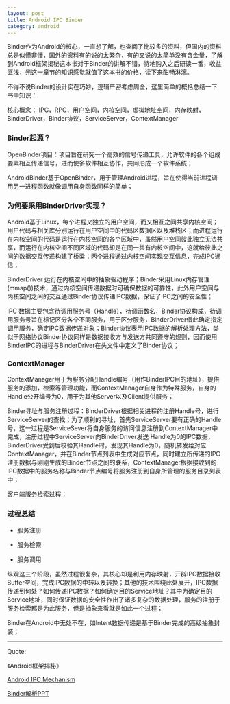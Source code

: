 ```yaml
---
layout: post
title: Android IPC Binder
category: android
---
```


Binder作为Android的核心，一直想了解，也查阅了比较多的资料，但国内的资料总是似懂非懂，国外的资料有的说的太繁杂，有的又说的太简单没有含金量，了解到Android框架揭秘这本书对于Binder的讲解不错，特地购入之后研读一番，收益匪浅，光这一章节的知识感觉就值了这本书的价格，读下来酣畅淋漓。

不得不说Binder的设计实在巧妙，逻辑严密考虑周全，这里简单的概括总结一下书中知识：

核心概念：  IPC，RPC，用户空间，内核空间，虚拟地址空间，内存映射，BinderDriver，Binder协议，ServiceServer，ContextManager


### Binder起源？

OpenBinder项目：项目旨在研究一个高效的信号传递工具，允许软件的各个组成要素相互传递信号，进而使多软件相互协作，共同形成一个软件系统；

AndroidBinder基于OpenBinder，用于管理Android进程，旨在使得当前进程调用另一进程函数就像调用自身函数同样的简单；

### 为何要采用BinderDriver实现？

Android基于Linux，每个进程又独立的用户空间，而又相互之间共享内核空间；用户代码与相关库分别运行在用户空间中的代码区数据区以及堆栈区；而进程运行在内核空间的代码是运行在内核空间的各个区域中，虽然用户空间彼此独立无法共享，而运行在内核空间不同区域的代码却是在同一共有内核空间中，这就给彼此之间的数据交互传递构建了桥梁；两个进程通过内核空间实现交互信息，完成IPC通信；

BinderDriver 运行在内核空间中的抽象驱动程序；Binder采用Linux内存管理(mmap())技术，通过内核空间传递数据时可确保数据的可靠性，此外用户空间与内核空间之间的交互通过Binder协议传递IPC数据，保证了IPC之间的安全性；


IPC 数据主要包含待调用服务号（Handle），待调函数名，Binder协议构成，待调用服务号旨在标记区分各个不同服务，用于区分服务，BinderDriver借此确定指定调用服务，确定IPC数据传递对象；Binder协议表示IPC数据的解析处理方法，类似于网络协议Binder协议同样是数据接收方与发送方共同遵守的规则，因而使用BinderIPC的进程与BinderDriver在头文件中定义了Binder协议；

### ContextManager

ContextManager用于为服务分配Handle编号（用作BinderIPC目的地址），提供服务的添加，检索等管理功能，而ContextManager自身作为特殊服务，自身的Handle公开编号为0，用于为其他Server以及Client提供服务；

Binder寻址与服务注册过程：BinderDriver根据相关进程的注册Handle号，进行ServiceServer的查找；为了顺利的寻址，首先ServiceServer要有正确的Handle号，这一过程是ServiceSever将自身服务的访问信息注册到ContextManager中完成，注册过程中ServiceServer向BinderDriver发送 Handle为0的IPC数据，BinderDriver受到后校验其Handle时，发现其Handle为0，随机转发给对应ContextManager，并在Binder节点列表中生成对应节点，同时建立所传递的IPC注册数据与刚刚生成的Binder节点之间的联系，ContextManager根据接收到的IPC数据中的服务名称与Binder节点编号将服务注册到自身所管理的服务目录列表中；

客户端服务检索过程：


### 过程总结

* 服务注册

* 服务检索

* 服务调用

纵观这三个阶段，虽然过程很复杂，其核心却是利用内存映射，开辟IPC数据接收Buffer空间，完成IPC数据的中转以及转换；其他的技术围绕此处展开，IPC数据传递到何处？如何传递IPC数据？如何确定目的Service地址？其中为确定目的Service地址，同时保证数据的安全性作出了诸多复杂的数据处理，服务的注册于服务检索都是为此服务，但是抽象来看就是如此一个过程；

Binder在Android中无处不在，如Intent数据传递是基于Binder完成的高级抽象封装；




















---

Quote:

《Android框架揭秘》

[Android IPC Mechanism](https://www.dre.vanderbilt.edu/~schmidt/cs282/PDFs/android-binder-ipc.pdf)

[Binder解析PPT](http://www.devtf.cn/?p=983)
